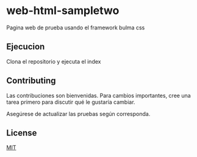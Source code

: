 # web-html-sampletwo

Pagina web de prueba usando el framework bulma css

## Ejecucion

Clona el repositorio y ejecuta el index

## Contributing
Las contribuciones son bienvenidas. Para cambios importantes, cree una tarea primero para discutir qué le gustaría cambiar.

Asegúrese de actualizar las pruebas según corresponda.

## License
[MIT](https://choosealicense.com/licenses/mit/)